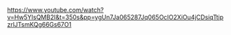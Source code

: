 https://www.youtube.com/watch?v=Hw5YIsQMB2I&t=350s&pp=ygUn7Ja065287Jq065OcIO2XiOu4jCDsiqTtipzrlJTsmKQg66Gs67O1
